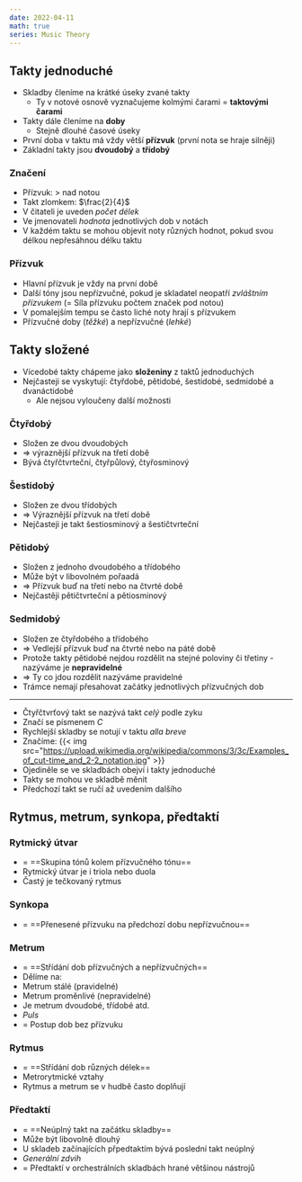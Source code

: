 ```yaml
---
date: 2022-04-11
math: true
series: Music Theory
---
```


## Takty jednoduché  
- Skladby členíme na krátké úseky zvané takty  
  - Ty v notové osnově vyznačujeme kolmými čarami = **taktovými čarami**  
- Takty dále členíme na **doby**  
  - Stejně dlouhé časové úseky  
- První doba v taktu má vždy větší **přízvuk** (první nota se hraje silněji)  
- Základní takty jsou **dvoudobý** a **třídobý**  
### Značení  
- Přízvuk: $>$ nad notou  
- Takt zlomkem: $\frac{2}{4}$  
- V čitateli je uveden _počet délek_  
- Ve jmenovateli _hodnota_ jednotlivých dob v notách  
- V každém taktu se mohou objevit noty různých hodnot, pokud svou délkou nepřesáhnou délku taktu  
### Přízvuk  
- Hlavní přízvuk je vždy na první době  
- Další tóny jsou nepřízvučné, pokud je skladatel neopatří _zvláštním přízvukem_ (= Síla přízvuku počtem značek pod notou)  
- V pomalejším tempu se často liché noty hrají s přízvukem  
- Přízvučné doby (_těžké_) a nepřízvučné (_lehké_)  
## Takty složené  
- Vícedobé takty chápeme jako **složeniny** z taktů jednoduchých  
- Nejčasteji se vyskytují: čtyřdobé, pětidobé, šestidobé, sedmidobé a dvanáctidobé  
  - Ale nejsou vyloučeny další možnosti  
### Čtyřdobý  
- Složen ze dvou dvoudobých  
- => výraznější přízvuk na třetí době  
- Bývá čtyřčtvrteční, čtyřpůlový, čtyřosminový  
### Šestidobý  
- Složen ze dvou třídobých  
- => Výraznější přízvuk na třetí době  
- Nejčasteji je takt šestiosminový a šestičtvrteční  
### Pětidobý  
- Složen z jednoho dvoudobého a třídobého  
- Může být v libovolném pořaadá  
- => Přízvuk buď na třetí nebo na čtvrté době  
- Nejčastěji pětičtvrteční a pětiosminový  
### Sedmidobý  
- Složen ze čtyřdobého a třídobého  
- => Vedlejší přízvuk buď na čtvrté nebo na páté době  
- Protože takty pětidobé nejdou rozdělit na stejné poloviny či třetiny - nazýváme je **nepravidelné**  
- => Ty co jdou rozdělit nazýváme pravidelné  
- Trámce nemají přesahovat začátky jednotlivých přízvučných dob  
---  
- Čtyřčtvrťový takt se nazývá takt *celý* podle zyku  
- Značí se písmenem _C_  
- Rychlejší skladby se notují v taktu _alla breve_  
- Značíme:
{{< img src="https://upload.wikimedia.org/wikipedia/commons/3/3c/Examples_of_cut-time_and_2-2_notation.jpg" >}}
- Ojediněle se ve skladbách obejví i takty jednoduché  
- Takty se mohou ve skladbě měnit  
- Předchozí takt se ručí až uvedením dalšího  
## Rytmus, metrum, synkopa, předtaktí  
### Rytmický útvar  
- = ==Skupina tónů kolem přízvučného tónu==  
- Rytmický útvar je i triola nebo duola  
- Častý je tečkovaný rytmus  
### Synkopa  
- = ==Přenesené přízvuku na předchozí dobu nepřízvučnou==  
### Metrum  
- = ==Střídání dob přízvučných a nepřízvučných==  
- Dělíme na:  
- Metrum stálé (pravidelné)  
- Metrum proměnlivé (nepravidelné)  
- Je metrum dvoudobé, třídobé atd.  
- _Puls_  
- = Postup dob bez přízvuku  
### Rytmus  
- = ==Střídání dob různých délek==  
- Metrorytmické vztahy  
- Rytmus a metrum se v hudbě často doplňují  
### Předtaktí  
- = ==Neúplný takt na začátku skladby==  
- Může být libovolně dlouhý  
- U skladeb začínajících přpedtaktím bývá poslední takt neúplný  
- _Generální zdvih_  
- = Předtaktí v orchestrálních skladbách hrané většinou nástrojů